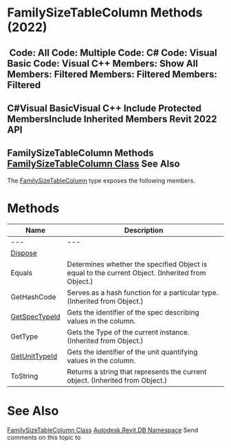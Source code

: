 # FamilySizeTableColumn Methods (2022)

﻿
 Code: All Code: Multiple Code: C# Code: Visual Basic Code: Visual C++  Members: Show All Members: Filtered Members: Filtered Members: Filtered   
---  
C#Visual BasicVisual C++
Include Protected MembersInclude Inherited Members
Revit 2022 API  
---  
FamilySizeTableColumn Methods  
[FamilySizeTableColumn Class](2442ffe1-07cf-3c1d-c4c1-033eb3bd681e.md "FamilySizeTableColumn Class") See Also  
---  
The [FamilySizeTableColumn](2442ffe1-07cf-3c1d-c4c1-033eb3bd681e.md "FamilySizeTableColumn Class") type exposes the following members.
# Methods
| Name | Description |
| --- | --- |
| --- | --- | --- |
| [Dispose](628cb83f-99b6-fcaf-16f8-28e7e3fd9cbb.md "Dispose Method") |
| Equals | Determines whether the specified Object is equal to the current Object. (Inherited from Object.) |
| GetHashCode | Serves as a hash function for a particular type.  (Inherited from Object.) |
| [GetSpecTypeId](fd4af0c2-583e-1c14-5525-2cf1cf7dd886.md "GetSpecTypeId Method") | Gets the identifier of the spec describing values in the column. |
| GetType | Gets the Type of the current instance. (Inherited from Object.) |
| [GetUnitTypeId](58ff3e40-50d3-abdd-08ae-b38b03dd88a7.md "GetUnitTypeId Method") | Gets the identifier of the unit quantifying values in the column. |
| ToString | Returns a string that represents the current object. (Inherited from Object.) |

# See Also
[FamilySizeTableColumn Class](2442ffe1-07cf-3c1d-c4c1-033eb3bd681e.md "FamilySizeTableColumn Class")
[Autodesk.Revit.DB Namespace](87546ba7-461b-c646-cbb1-2cb8f5bff8b2.md "Autodesk.Revit.DB Namespace")
Send comments on this topic to 